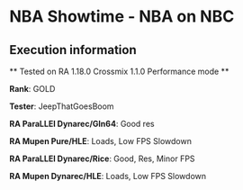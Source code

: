 # NBA Showtime - NBA on NBC 

## Execution information


** Tested on RA 1.18.0 Crossmix 1.1.0 Performance mode **


**Rank**: GOLD


**Tester**: JeepThatGoesBoom



**RA ParaLLEl Dynarec/Gln64**: Good res


**RA Mupen Pure/HLE**: Loads, Low FPS Slowdown


**RA ParaLLEl Dynarec/Rice**: Good, Res, Minor FPS


**RA Mupen Dynarec/HLE**: Loads, Low FPS Slowdown